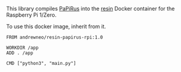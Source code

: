 This library compiles [PaPiRus](https://github.com/PiSupply/PaPiRus) into the [resin](https://resin.io/) Docker container for the Raspberry Pi 1/Zero.

To use this docker image, inherit from it.

```
FROM andrewneo/resin-papirus-rpi:1.0

WORKDIR /app
ADD . /app

CMD ["python3", "main.py"]
```
